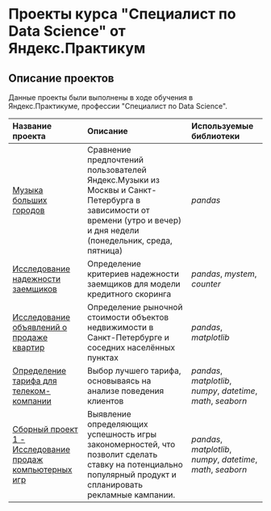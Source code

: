# Проекты курса "Специалист по Data Science" от Яндекс.Практикум

## Описание проектов

Данные проекты были выполнены в ходе обучения в Яндекс.Практикуме, профессии "Специалист по Data Science".

| Название проекта | Описание | Используемые библиотеки | 
| :---------------------- | :---------------------- | :---------------------- |
| [Музыка больших городов](big_cities_music) | Сравнение предпочтений пользователей Яндекс.Музыки из Москвы и Санкт-Петербурга в зависимости от времени (утро и вечер) и дня недели (понедельник, среда, пятница)| *pandas* |
| [Исследование надежности заемщиков](credit_scoring) | Определение критериев надежности заемщиков для модели кредитного скоринга| *pandas*,  *mystem*,  *counter*|
| [Исследование объявлений о продаже квартир](sale_of_apartments) | Определение рыночной стоимости объектов недвижимости в Санкт-Петербурге и соседних населённых пунктах| *pandas*,  *matplotlib*|
| [Определение тарифа для телеком-компании](tariff_determination) | Выбор лучшего тарифа, основываясь на анализе поведения клиентов| *pandas*, *matplotlib*, *numpy*, *datetime*, *math*, *seaborn*|
| [Сборный проект 1 - Исследование продаж компьютерных игр](collected_project_1) | Выявление определяющих успешность игры закономерностей, что позволит сделать ставку на потенциально популярный продукт и спланировать рекламные кампании.| *pandas*, *matplotlib*, *numpy*, *datetime*, *math*, *seaborn*|

